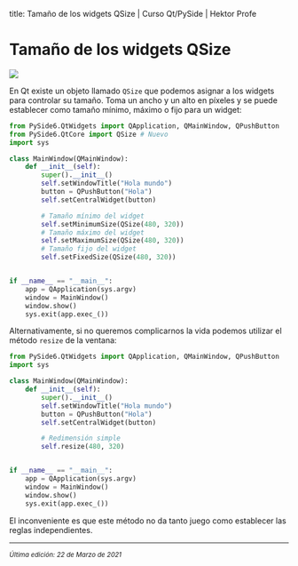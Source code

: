 title: Tamaño de los widgets QSize | Curso Qt/PySide | Hektor Profe

# Tamaño de los widgets QSize
 
<img src="{{cdn}}/pyside/03.png">

En Qt existe un objeto llamado `QSize` que podemos asignar a los widgets para controlar su tamaño. Toma un ancho y un alto en píxeles y se puede establecer como tamaño mínimo, máximo o fijo para un widget:

```python
from PySide6.QtWidgets import QApplication, QMainWindow, QPushButton
from PySide6.QtCore import QSize # Nuevo
import sys

class MainWindow(QMainWindow):
    def __init__(self):
        super().__init__()
        self.setWindowTitle("Hola mundo")
        button = QPushButton("Hola")
        self.setCentralWidget(button)

        # Tamaño mínimo del widget
        self.setMinimumSize(QSize(480, 320))
        # Tamaño máximo del widget
        self.setMaximumSize(QSize(480, 320))
        # Tamaño fijo del widget
        self.setFixedSize(QSize(480, 320))


if __name__ == "__main__":
    app = QApplication(sys.argv)
    window = MainWindow()
    window.show()
    sys.exit(app.exec_())
```

Alternativamente, si no queremos complicarnos la vida podemos utilizar el método `resize` de la ventana:

```python
from PySide6.QtWidgets import QApplication, QMainWindow, QPushButton
import sys

class MainWindow(QMainWindow):
    def __init__(self):
        super().__init__()
        self.setWindowTitle("Hola mundo")
        button = QPushButton("Hola")
        self.setCentralWidget(button)

        # Redimensión simple
        self.resize(480, 320)


if __name__ == "__main__":
    app = QApplication(sys.argv)
    window = MainWindow()
    window.show()
    sys.exit(app.exec_())
```

El inconveniente es que este método no da tanto juego como establecer las reglas independientes.


___
<small class="edited"><i>Última edición: 22 de Marzo de 2021</i></small>